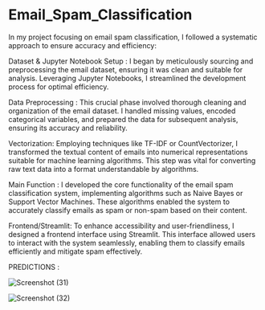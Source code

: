 # Email_Spam_Classification
In my  project focusing on email spam classification, I followed a systematic approach to ensure accuracy and efficiency:

Dataset & Jupyter Notebook Setup : I began by meticulously sourcing and preprocessing the email dataset, ensuring it was clean and suitable for analysis. Leveraging Jupyter Notebooks, I streamlined the development process for optimal efficiency.

Data Preprocessing : This crucial phase involved thorough cleaning and organization of the email dataset. I handled missing values, encoded categorical variables, and prepared the data for subsequent analysis, ensuring its accuracy and reliability.

Vectorization: Employing techniques like TF-IDF or CountVectorizer, I transformed the textual content of emails into numerical representations suitable for machine learning algorithms. This step was vital for converting raw text data into a format understandable by algorithms.

Main Function : I developed the core functionality of the email spam classification system, implementing algorithms such as Naive Bayes or Support Vector Machines. These algorithms enabled the system to accurately classify emails as spam or non-spam based on their content.

Frontend/Streamlit: To enhance accessibility and user-friendliness, I designed a frontend interface using Streamlit. This interface allowed users to interact with the system seamlessly, enabling them to classify emails efficiently and mitigate spam effectively.

PREDICTIONS :

![Screenshot (31)](https://github.com/Anjalimishra2004/Email_Spam_Classification/assets/149240606/21fe2331-88ac-481f-ae0f-685abce0e0c9)


![Screenshot (32)](https://github.com/Anjalimishra2004/Email_Spam_Classification/assets/149240606/9b47d6c1-6498-4785-9237-cfb74398d7dd)

